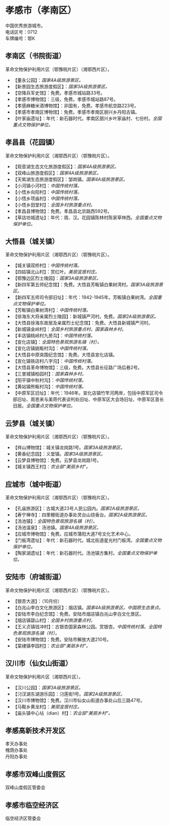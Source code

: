 # 孝感市（孝南区）  
中国优秀旅游城市。  
电话区号：0712  
车牌编号：鄂K  

## 孝南区（书院街道）  
革命文物保护利用片区（鄂豫皖片区）（湘鄂西片区）。  
* 【董永公园】：*国家4A级旅游景区。*  
* 【新景园生态旅游度假区】：*国家3A级旅游景区。*  
* 【空降兵军史馆】：免费。孝感市城站路33号。  
* 【孝感市博物馆】：三级，免费。孝感市城站路87号。  
* 【孝感麻糖米酒博物馆】：非国有，免费。孝感市航空路223号。  
* 【孝感市孝南区博物馆】：免费。孝感市孝南区朋兴乡丹阳古镇。  
* 【叶家庙遗址】：年代：新石器时代。孝南区朋兴乡叶家庙村、七份村。*全国重点文物保护单位。* 

## 孝昌县（花园镇）  
革命文物保护利用片区（湘鄂西片区）（鄂豫皖片区）。  
* 【观音湖生态文化旅游度假区】：*国家4A级旅游景区。*  
* 【双峰山旅游度假区】：*国家4A级旅游景区。*  
* 【天紫湖生态旅游度假区】：邹岗镇。*国家4A级旅游景区。*  
* 【小河镇小河村】：*中国传统村落。*  
* 【小悟乡向阳村】：*中国传统村落。*  
* 【小悟乡项庙村】：*中国传统村落。*  
* 【小悟乡田堂村】：*全国乡村旅游重点村。*  
* 【孝昌县博物馆】：免费。孝昌县北京路西592号。  
* 【草店坊城遗址】：年代：周、汉。花园镇陈林村陈家草林西。*全国重点文物保护单位。* 

## 大悟县（城关镇）  
革命文物保护利用片区（湘鄂西片区）（鄂豫皖片区）。  
* 【城关镇双桥村】：*中国传统村落。*  
* 【四姑镇北山村】：赏红叶。*美丽宜居村庄。*  
* 【鄂豫边区烈士陵园】：*国家3A级旅游景区。*  
* 【新四军第五师纪念馆】：免费。大悟县芳畈镇白果树湾村。*国家3A级旅游景区。*  
* 【新四军五师司令部旧址】：年代：1942-1945年。芳畈镇白果树湾。*全国重点文物保护单位。* 
* 【芳畈镇白果树湾村】：*中国传统村落。*  
* 【徐海东大将亲属烈士陵园】：新城镇严河村。免费。*国家2A级旅游景区。*  
* 【大悟县徐海东故居及亲属烈士纪念馆】：免费。大悟县新城镇严河村。  
* 【新城镇金岭村】：*全国乡村旅游重点村。国家森林乡村。*  
* 【丰店镇桃岭村九房沟】：*中国传统村落。*  
* 【宣化店镇】：*全国特色景观旅游名镇（村）。*  
* 【宣化店镇姚畈村沟】：*中国传统村落。*  
* 【大悟县中原突围纪念馆】：免费。大悟县宣化店镇。  
* 【宣化镇铁店村八字沟】：*中国传统村落。*  
* 【大悟县革命博物馆】：三级，免费。大悟县长征路广场后巷2号。  
* 【三里城镇柏园村】：*国家森林乡村。*  
* 【阳平镇中秋村沟】：*中国传统村落。*  
* 【黄站镇熊畈村沟】：*中国传统村落。*  
* 【中原军区旧址】：年代：1946年。宣化店镇竹竿河两岸，包括中原军区司令部旧址、周恩来与美蒋代表谈判处旧址、中原军区大会场旧址、中原军区首长旧居。*全国重点文物保护单位。* 

## 云梦县（城关镇）  
革命文物保护利用片区（湘鄂西片区）（鄂豫皖片区）。  
* 【祥山博物馆】：城关镇龙岗路1号。*国家3A级旅游景区。*  
* 【黄香纪念园】：义堂镇。*国家3A级旅游景区。*  
* 【云梦县博物馆】：免费。云梦县龙岗路1号。  
* 【城关镇西王村】：*农业部“美丽乡村”。*  

## 应城市（城中街道）  
革命文物保护利用片区（湘鄂西片区）（鄂豫皖片区）。  
* 【孔庙旅游区】：古城大道23号人民公园内。*国家2A级旅游景区。*  
* 【寿宁禅寺】：四里棚街道办事处灵台山烧香台。*国家2A级旅游景区。*  
* 【汤池镇】：*全国特色景观旅游名镇（村）。*  
* 【汤池温泉】：汤池镇。*国家4A级旅游景区。*  
* 【应城市博物馆】：免费。应城市蒲阳大道7号文化艺术中心。  
* 【门板湾遗址】：年代：新石器时代。城北街道星光村门板湾。*全国重点文物保护单位。*  
* 【陶家湖遗址】：年代：新石器时代。汤池镇方集村。*全国重点文物保护单位。*  

## 安陆市（府城街道）  
革命文物保护利用片区（湘鄂西片区）（鄂豫皖片区）。  
* 【银杏大道】：（10月份）  
* 【白兆山李白文化旅游区】：烟店镇。*国家4A级旅游景区。中国原生态景点。*  
* 【安陆市李白纪念馆】：免费。安陆市烟店镇白兆山李白文化景区。  
* 【烟店镇碧山村】：*全国乡村旅游重点村。*  
* 【王义贞镇钱冲村】：古银杏国家森林公园。赏银杏。*中国传统村落。全国特色景观旅游名镇（村）。*  
* 【安陆市博物馆】：免费。安陆市解放大道210号。  
* 【棠棣镇李园村】：*农业部“美丽乡村”。*  

## 汉川市（仙女山街道）  
革命文物保护利用片区（湘鄂西片区）。  
* 【汉川公园】：*国家3A级旅游景区。*  
* 【汈汊湖东湖游乐园】：汈莲街1号。*国家2A级旅游景区。*  
* 【汉川市博物馆】：免费。汉川市仙女山街道办事处山后三路47号。  
* 【马鞍乡黄龙村】：*美丽宜居村庄。*  
* 【庙头镇中心坫（dian）村】：*农业部“美丽乡村”。*    
  
## 孝感高新技术开发区  
孝天办事处  
槐荫办事处  
丹阳办事处    

## 孝感市双峰山度假区  
双峰山度假区管委会  

## 孝感市临空经济区    
临空经济区管委会